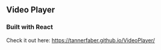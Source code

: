 ## Video Player
### Built with React

Check it out here: https://tannerfaber.github.io/VideoPlayer/
